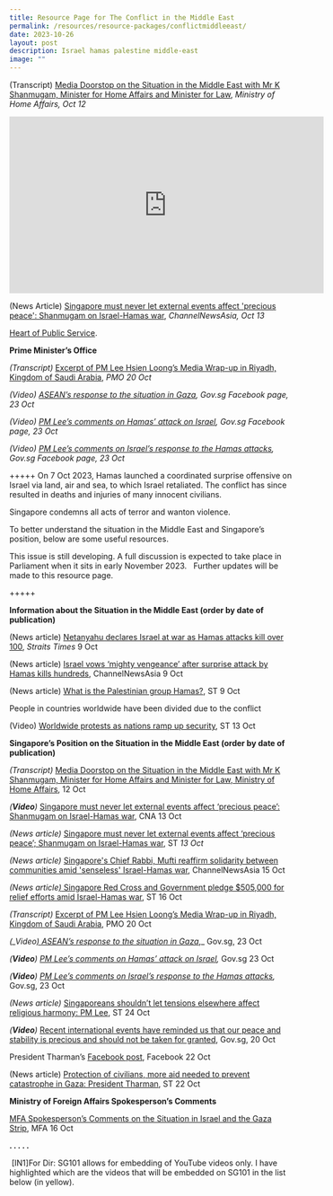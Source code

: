 ```yaml
---
title: Resource Page for The Conflict in the Middle East
permalink: /resources/resource-packages/conflictmiddleeast/
date: 2023-10-26
layout: post
description: Israel hamas palestine middle-east
image: ""
---
```

(Transcript) <a target="blank" href="https://www.mha.gov.sg/mediaroom/speeches/transcript-of-media-doorstop-on-the-situation-in-the-middle-east-with-mr-k-shanmugam-minister-for-home-affairs-and-minister-for-law/">Media Doorstop on the Situation in the Middle East with Mr K Shanmugam, Minister for Home Affairs and Minister for Law</a>, *Ministry of Home Affairs, Oct 12*

<iframe width="560" height="315" src="https://www.youtube.com/embed/kXXH7WdNGKQ" title="YouTube video player" frameborder="0" allow="accelerometer; autoplay; clipboard-write; encrypted-media; gyroscope; picture-in-picture" allowfullscreen=""></iframe>

(News Article) <a target="blank" href="https://www.straitstimes.com/singapore/singapore-must-never-let-external-events-affect-precious-peace-shanmugam-on-israel-hamas-war">Singapore must never let external events affect 'precious peace': Shanmugam on Israel-Hamas war</a>, *ChannelNewsAsia, Oct 13*

<a target="blank" href="https://www.psd.gov.sg/heartofpublicservice/our-institutions/establishing-our-place-in-the-world/">Heart of Public Service</a>.

**Prime Minister’s Office**

_(Transcript)_ [Excerpt of PM Lee Hsien Loong’s Media Wrap-up in Riyadh, Kingdom of Saudi Arabia](https://www.pmo.gov.sg/Newsroom/PM-Lee-Hsien-Loong-Media-Wrap-up-Interview-in-Riyadh-Kingdom-of-Saudi-Arabia-Oct-2023), _PMO 20 Oct_

_(Video)_ [_ASEAN’s response to the situation in Gaza_](https://www.facebook.com/watch/?v=837165444528566)_, Gov.sg Facebook page, 23 Oct_

_(Video)_ [_PM Lee’s comments on Hamas’ attack on Israel_](https://www.facebook.com/watch/?v=690328682815718)_, Gov.sg Facebook page, 23 Oct_

_(Video)_ [_PM Lee’s comments on Israel’s response to the Hamas attacks_](https://www.facebook.com/watch/?v=3553596864927649)_, Gov.sg Facebook page, 23 Oct_

+++++
On 7 Oct 2023, Hamas launched a coordinated surprise offensive on Israel via land, air and sea, to which Israel retaliated. The conflict has since resulted in deaths and injuries of many innocent civilians.

Singapore condemns all acts of terror and wanton violence.&nbsp;

To better understand the situation in the Middle East and Singapore’s position, below are some useful resources.&nbsp;

This issue is still developing. A full discussion is expected to take place in Parliament when it sits in early November 2023.&nbsp; &nbsp;Further updates will be made to this resource page.

+++++

**Information about the Situation in the Middle East (order by date of publication)**

(News article) [Netanyahu declares Israel at war as Hamas attacks kill over 100](https://www.straitstimes.com/world/middle-east/sirens-warning-of-incoming-rockets-sound-around-gaza-near-tel-aviv), _Straits Times_ 9 Oct&nbsp;

(News article) [Israel vows ‘mighty vengeance’ after surprise attack by Hamas kills hundreds](https://www.channelnewsasia.com/world/israel-hamas-surprise-attack-gaza-strikes-3828731), ChannelNewsAsia 9 Oct&nbsp;

(News article) [What is the Palestinian group Hamas?](https://www.channelnewsasia.com/world/what-palestinian-group-hamas-3828851), ST 9 Oct&nbsp;

People in countries worldwide have been divided due to the conflict

(Video) [Worldwide protests as nations ramp up security](https://www.youtube.com/watch?v=pyo1ff69LaY), ST 13 Oct

**Singapore’s Position on the Situation in the Middle East (order by date of publication)**

_(Transcript)_ [Media Doorstop on the Situation in the Middle East with Mr K Shanmugam, Minister for Home Affairs and Minister for Law, Ministry of Home Affairs](https://www.mha.gov.sg/mediaroom/speeches/transcript-of-media-doorstop-on-the-situation-in-the-middle-east-with-mr-k-shanmugam-minister-for-home-affairs-and-minister-for-law/), 12 Oct

_(__Video__)_ [Singapore must never let external events affect ‘precious peace’: Shanmugam on Israel-Hamas war](https://www.youtube.com/watch?v=U8pY-qjpE78), CNA 13 Oct

_(News article)_ [Singapore must never let external events affect ‘precious peace’; Shanmugam on Israel-Hamas war](https://www.straitstimes.com/singapore/singapore-must-never-let-external-events-affect-precious-peace-shanmugam-on-israel-hamas-war), ST _13 Oct_&nbsp;

_(News article)_ [Singapore's Chief Rabbi, Mufti reaffirm solidarity between communities amid 'senseless' Israel-Hamas war](https://www.channelnewsasia.com/singapore/chief-rabbi-mufti-singapore-solidarity-jewish-muslim-communities-israel-hamas-war-3847391), ChannelNewsAsia 15 Oct&nbsp;

_(News article_[_)_ Singapore Red Cross and Government pledge $505,000 for relief efforts amid Israel-Hamas war](https://www.straitstimes.com/singapore/singapore-red-cross-pledges-205k-for-relief-efforts-amid-israel-hamas-war), ST 16 Oct

_(Transcript)_ [Excerpt of PM Lee Hsien Loong’s Media Wrap-up in Riyadh, Kingdom of Saudi Arabia](https://www.pmo.gov.sg/Newsroom/PM-Lee-Hsien-Loong-Media-Wrap-up-Interview-in-Riyadh-Kingdom-of-Saudi-Arabia-Oct-2023), PMO 20 Oct

_(__Video_[_) ASEAN’s response to the situation in Gaza_](https://www.youtube.com/watch?v=peV19hr4K4s)_,_ Gov.sg, 23 Oct

_(__Video__)_ [_PM Lee’s comments on Hamas’ attack on Israel_](https://www.youtube.com/watch?v=9_d8xINrLqk)_,_ Gov.sg 23 Oct

_(__Video__)_ [_PM Lee’s comments on Israel’s response to the Hamas attacks_](https://www.youtube.com/watch?v=4XX-PLA2KuA)_,_ Gov.sg, 23 Oct

_(News article)_ [Singaporeans shouldn’t let tensions elsewhere affect religious harmony: PM Lee](https://www.straitstimes.com/singapore/singaporeans-shouldn-t-let-tensions-elsewhere-affect-religious-harmony-pm-lee), ST 24 Oct

_(__Video__)_ [Recent international events have reminded us that our peace and stability is precious and should not be taken for granted](https://www.youtube.com/watch?v=7hkM6oIFQ9A), Gov.sg, 20 Oct

President Tharman’s [Facebook post](https://www.facebook.com/TharmanShanmugaratnam/posts/pfbid022DuFLZ7aMGiFjADsgxdYoCs2PBRasDWpfm5vWeC2xvz1rPbZaBzeELS4WVzgzNV4l?__cft__%5b0%5d=AZVcCXVMuSDZAL4M_kn9Etv5uNhb5tWtveLD_sohEdGtQ8PVIu-Io-5UEt4kIUmwsZCV2T0AQBeBotCFhcdVhoY9ggCDwmFWU84WNbhw_408jykY7Y4QxHi3vukzZB55bqPzSOJdiwgXHwzAlFaVVRTncSS88PUdTdYRLJsYPk7vRiaLotRb6eikYBer-mjzFpI&amp;__tn__=%2CO%2CP-R), Facebook 22 Oct&nbsp;

(News article) [Protection of civilians, more aid needed to prevent catastrophe in Gaza: President Tharman](https://www.straitstimes.com/singapore/community/protection-of-civilians-more-aid-needed-to-prevent-catastrophe-in-gaza-president-tharman), ST 22 Oct

**Ministry of Foreign Affairs Spokesperson’s Comments**

[MFA Spokesperson’s Comments on the Situation in Israel and the Gaza Strip](https://www.mfa.gov.sg/Newsroom/Press-Statements-Transcripts-and-Photos/2023/10/20231016israelgaza), MFA 16 Oct

**. . . . .**

  

&nbsp;\[IN1\]For Dir: SG101 allows for embedding of YouTube videos only. I have highlighted which are the videos that will be embedded on SG101 in the list below (in yellow).